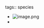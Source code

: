 tags:: species

- ![image.png](https://peach-geographical-bat-397.mypinata.cloud/ipfs/QmVRmuQegyfxv8YbWmjgkfWKWbfUsJyXNSWYbaqu5LxGgB)
-